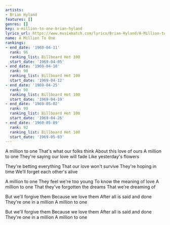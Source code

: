 ```yaml
---
artists:
- Brian Hyland
features: []
genres: []
key: a-million-to-one-brian-hyland
lyrics_url: https://www.musixmatch.com/lyrics/Brian-Hyland/A-Million-to-One
name: A Million To One
rankings:
- end_date: '1969-04-11'
  rank: 96
  ranking_list: Billboard Hot 100
  start_date: '1969-04-05'
- end_date: '1969-04-18'
  rank: 90
  ranking_list: Billboard Hot 100
  start_date: '1969-04-12'
- end_date: '1969-04-25'
  rank: 90
  ranking_list: Billboard Hot 100
  start_date: '1969-04-19'
- end_date: '1969-05-02'
  rank: 99
  ranking_list: Billboard Hot 100
  start_date: '1969-04-26'
- end_date: '1969-05-09'
  rank: 92
  ranking_list: Billboard Hot 100
  start_date: '1969-05-03'
---
```

A million to one
That's what our folks think
About this love of ours
A million to one
They're saying our love will fade
Like yesterday's flowers

They're betting everything
That our love won't survive
They're hoping in time
We'll forget each other's alive

A million to one
They feel we're too young
To know the meaning of love
A million to one
That they've forgotten the dreams
That we're dreaming of

But we'll forgive them
Because we love them
After all is said and done
They're one in a million
A million to one

But we'll forgive them
Because we love them
After all is said and done
They're one in a million
A million to one
